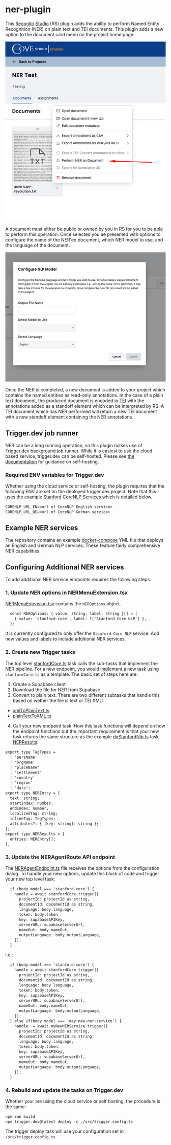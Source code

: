 # ner-plugin

This [Recogito Studio](https://recogitostudio.org/) (RS) plugin adds the ability to perform Named Entity Recognition (NER) on plain text and TEI documents. This plugin adds a new option to the document card menu on the project home page:

![](./doc-assets/doc-menu.png)

A document must either be public or owned by you in RS for you to be able to perform this operation. Once selected you ae presented with options to configure the name of the NER'ed document, which NER model to use, and the language of the document.

![](./doc-assets/config.png)

Once the NER is completed, a new document is added to your project which contains the named entities as read-only annotations. In the case of a plain text document, the produced document is encoded in [TEI](https://www.tei-c.org/) with the annotations added as a standoff element which can be interpreted by RS. A TEI document which has NER performed will return a new TEI document with a new standoff element containing the NER annotations.

## Trigger.dev job runner

NER can be a long running operation, so this plugin makes use of [Trigger.dev](https://trigger.dev/) background job runner. While it is easiest to use the cloud based service, trigger.dev can be self-hosted. Please see [the documentation](https://trigger.dev/docs/open-source-self-hosting) for guidance on self-hosting.

### Required ENV variables for Trigger.dev

Whether using the cloud service or self-hosting, the plugin requires that the following ENV are set on the deployed trigger.dev project. Note that this uses the example [Stanford CoreNLP Services](https://stanfordnlp.github.io/CoreNLP/) which is detailed below.

```
CORENLP_URL_EN=<url of CoreNLP English service>
CORENLP_URL_DE=<url of CoreNLP German service>
```

## Example NER services

The repository contains an example [docker-compose](./docker-compose.corenlp.yml) YML file that deploys an English and German NLP services. These feature fairly comprehensive NER capabilities.

## Configuring Additional NER services

To add additional NER service endpoints requires the following steps:

### 1. Update NER options in NERMenuExtension.tsx

[NERMenuExtension.tsx](./src/components/NERMenuExtension.tsx) contains the `NEROptions` object.

```
  const NEROptions: { value: string; label: string }[] = [
    { value: 'stanford-core', label: t['Stanford Core NLP'] },
  ];
```

It is currently configured to only offer the `Stanford Core NLP` service. Add new values and labels to include additional NER services.

### 2. Create new Trigger tasks

The top level [stanfordCore.ts](./src/trigger/stanfordCore.ts) task calls the sub-tasks that implement the NER pipeline. For a new endpoint, you would implement a new task using `stanfordCore.ts` as a template. The basic set of steps here are:

1. Create a Supabase client
2. Download the file for NER from Supabase
3. Convert to plain text. There are two different subtasks that handle this based on wether the file is text or TEI XML:

- [xmlToPlainText.ts](./src/trigger/tasks/xmlToPlainText.ts)
- [plainTextToXML.ts](./src/trigger/tasks/plainTextToXML.ts)

4. Call your new endpoint task. How this task functions will depend on how the endpoint functions but the important requirement is that your new task returns the same structure as the example [doStanfordNlp.ts](./src/trigger/tasks/doStandfordNlp.ts) task [NERResults](./src/trigger/types.ts).

```
export type TagTypes =
  | 'persName'
  | 'orgName'
  | 'placeName'
  | 'settlement'
  | 'country'
  | 'region'
  | 'date';
export type NEREntry = {
  text: string;
  startIndex: number;
  endIndex: number;
  localizedTag: string;
  inlineTag: TagTypes;
  attributes?: { [key: string]: string };
};
export type NERResults = {
  entries: NEREntry[];
};
```

### 3. Update the NERAgentRoute API endpoint

The [NERAgentEndpoint.ts](./src/api/NERAgentRoute.ts) file receives the options from the configuration dialog. To handle your new options, update this block of code and trigger your new top level task:

```
  if (body.model === 'stanford-core') {
    handle = await stanfordCore.trigger({
      projectId: projectId as string,
      documentId: documentId as string,
      language: body.language,
      token: body.token,
      key: supabaseAPIKey,
      serverURL: supabaseServerUrl,
      nameOut: body.nameOut,
      outputLanguage: body.outputLanguage,
    });
  }
```

i.e.:

```
  if (body.model === 'stanford-core') {
    handle = await stanfordCore.trigger({
      projectId: projectId as string,
      documentId: documentId as string,
      language: body.language,
      token: body.token,
      key: supabaseAPIKey,
      serverURL: supabaseServerUrl,
      nameOut: body.nameOut,
      outputLanguage: body.outputLanguage,
    });
  } else if(body.model === 'may-new-ner-service`) {
    handle  = await myNewNERService.trigger({
      projectId: projectId as string,
      documentId: documentId as string,
      language: body.language,
      token: body.token,
      key: supabaseAPIKey,
      serverURL: supabaseServerUrl,
      nameOut: body.nameOut,
      outputLanguage: body.outputLanguage,
    });
  }
```

### 4. Rebuild and update the tasks on Trigger.dev

Whether your are using the cloud service or self hosting, the procedure is the same:

```
npm run build
npx trigger.dev@latest deploy -c ./src/trigger.config.ts
```

The trigger deploy task will use your configuration set in `/src/trigger.config.ts`
